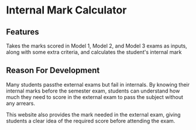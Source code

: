 
# Internal Mark Calculator




## Features

Takes the marks scored in Model 1, Model 2, and Model 
3 exams as inputs, along with some extra criteria, and calculates 
the student's internal mark


## Reason For Development

  Many students passthe external exams 
but fail in internals. By knowing their internal marks before the
semester exam, students can understand how much they need to 
score in the external exam to pass the subject without any arrears. 

This website also provides the mark needed in the external exam, 
giving students a clear idea of the required score before attending 
the exam.



